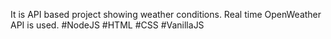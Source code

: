 It is API based project showing weather conditions. Real time OpenWeather API is used.
#NodeJS #HTML #CSS #VanillaJS
